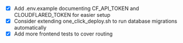 - [x] Add .env.example documenting CF_API_TOKEN and CLOUDFLARED_TOKEN for easier setup
- [x] Consider extending one_click_deploy.sh to run database migrations automatically
- [x] Add more frontend tests to cover routing

